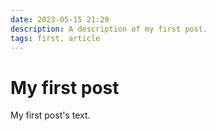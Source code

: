 ```yaml
---
date: 2023-05-15 21:29
description: A description of my first post.
tags: first, article
---
```

# My first post

My first post's text.